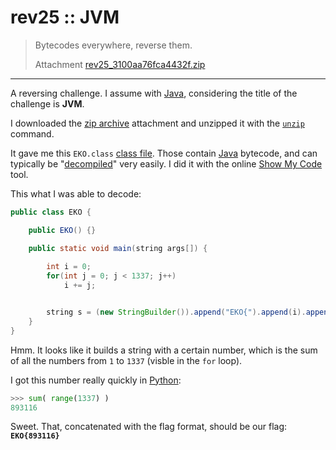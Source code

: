 __rev25 :: JVM__
===========================

> Bytecodes everywhere, reverse them.
> 
> Attachment
> [rev25_3100aa76fca4432f.zip](rev25_3100aa76fca4432f.zip)

-----------------------------------

A reversing challenge. I assume with [Java], considering the title of the challenge is __JVM__.

I downloaded the [zip archive] attachment and unzipped it with the [`unzip`][unzip] command. 

It gave me this `EKO.class` [class file]. Those contain [Java] bytecode, and can typically be "[decompiled]" very easily. I did it with the online [Show My Code] tool. 

This what I was able to decode: 

``` java
public class EKO { 

    public EKO() {} 

    public static void main(string args[]) {
    
        int i = 0; 
        for(int j = 0; j < 1337; j++) 
            i += j; 


        string s = (new StringBuilder()).append("EKO{").append(i).append("}").toString(); 
    } 
}
```

Hmm. It looks like it builds a string with a certain number, which is the sum of all the numbers from `1` to `1337` (visble in the `for` loop).

I got this number really quickly in [Python]:

``` python
>>> sum( range(1337) )
893116
```

Sweet. That, concatenated with the flag format, should be our flag: __`EKO{893116}`__



[CTF]: https://en.wikipedia.org/wiki/Capture_the_flag#Computer_security
[Cyberstakes]: https://cyberstakesonline.com/
[OverTheWire]: http://overthewire.org/
[ctftime.org]: http://ctftime.org
[SECCON 2015 Online CTF]: https://ctftime.org/event/274
[SECCON]: http://ctf.seccon.jp/
[32C3 CTF]: https://ctftime.org/event/278
[32C3]: https://32c3ctf.ccc.ac/
[EKOPARTY 2016 CTF]: https://ctftime.org/event/342
[robots.txt]: http://www.robotstxt.org/
[URL]: https://en.wikipedia.org/wiki/Uniform_Resource_Locator
[nikto]: http://sectools.org/tool/nikto/
[Netcraft]: https://www.netcraft.com/
[CSS]: https://en.wikipedia.org/wiki/Cascading_Style_Sheets
[Tor Browser]: https://www.torproject.org/projects/torbrowser.html.en
[Tor]: https://www.torproject.org/projects/torbrowser.html.en
[64-bit]: https://en.wikipedia.org/wiki/64-bit_computing
[Linux]: https://en.wikipedia.org/wiki/Linux
[HTML]: https://en.wikipedia.org/wiki/HTML
[HTTPS]: https://en.wikipedia.org/wiki/HTTPS
[Java]: https://www.java.com/en/
[zip file]: https://en.wikipedia.org/wiki/Zip_(file_format)
[zip]: https://en.wikipedia.org/wiki/Zip_(file_format)
[zip archive]: https://en.wikipedia.org/wiki/Zip_(file_format)
[unzip]: https://linux.die.net/man/1/unzip
[class file]: https://en.wikipedia.org/wiki/Java_class_file
[Java class file]: https://en.wikipedia.org/wiki/Java_class_file
[decompile]: https://en.wikipedia.org/wiki/Decompiler
[decompiler]: https://en.wikipedia.org/wiki/Decompiler
[decompiled]: https://en.wikipedia.org/wiki/Decompiler
[Show My Code]: http://www.showmycode.com/
[ShowMyCode]: http://www.showmycode.com/
[Python]: https://www.python.org/